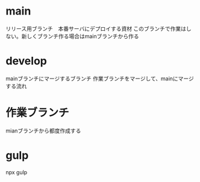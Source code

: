 # main 
リリース用ブランチ　本番サーバにデプロイする資材
このブランチで作業はしない。新しくブランチ作る場合はmainブランチから作る

# develop
mainブランチにマージするブランチ
作業ブランチをマージして、mainにマージする流れ

# 作業ブランチ
mianブランチから都度作成する

# gulp
npx gulp
